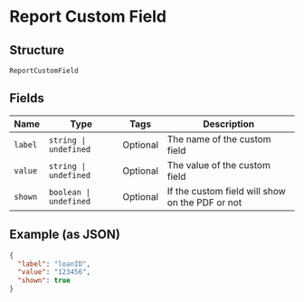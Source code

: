 
# Report Custom Field

## Structure

`ReportCustomField`

## Fields

| Name | Type | Tags | Description |
|  --- | --- | --- | --- |
| `label` | `string \| undefined` | Optional | The name of the custom field |
| `value` | `string \| undefined` | Optional | The value of the custom field |
| `shown` | `boolean \| undefined` | Optional | If the custom field will show on the PDF or not |

## Example (as JSON)

```json
{
  "label": "loanID",
  "value": "123456",
  "shown": true
}
```

